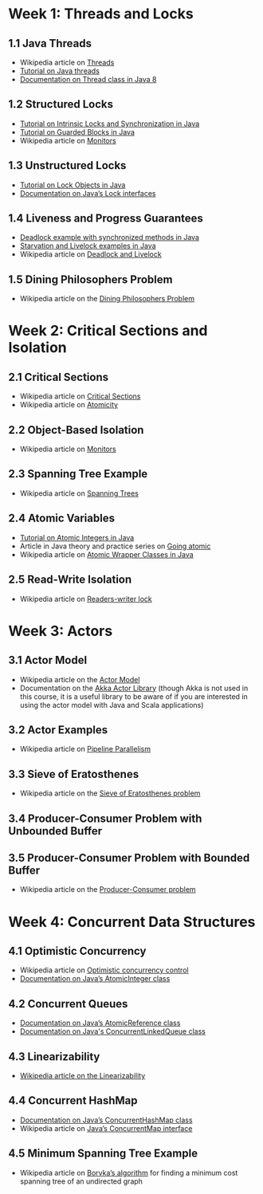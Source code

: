 # Week 1: Threads and Locks
## 1.1 Java Threads
* Wikipedia article on [Threads](https://en.wikipedia.org/wiki/Thread_(computing))
* [Tutorial on Java threads](https://docs.oracle.com/javase/tutorial/essential/concurrency/runthread.html)
* [Documentation on Thread class in Java 8](https://docs.oracle.com/javase/8/docs/api/java/lang/Thread.html)

## 1.2 Structured Locks
* [Tutorial on Intrinsic Locks and Synchronization in Java](https://docs.oracle.com/javase/tutorial/essential/concurrency/locksync.html)
* [Tutorial on Guarded Blocks in Java](https://docs.oracle.com/javase/tutorial/essential/concurrency/guardmeth.html)
* Wikipedia article on [Monitors](https://en.wikipedia.org/wiki/Monitor_(synchronization))

## 1.3 Unstructured Locks
* [Tutorial on Lock Objects in Java](https://docs.oracle.com/javase/tutorial/essential/concurrency/newlocks.html)
* [Documentation on Java’s Lock interfaces](http://docs.oracle.com/javase/7/docs/api/java/util/concurrent/locks/Lock.html)

## 1.4 Liveness and Progress Guarantees
* [Deadlock example with synchronized methods in Java](https://docs.oracle.com/javase/tutorial/essential/concurrency/deadlock.html)
* [Starvation and Livelock examples in Java](https://docs.oracle.com/javase/tutorial/essential/concurrency/starvelive.html)
* Wikipedia article on [Deadlock and Livelock](https://en.wikipedia.org/wiki/Deadlock)

## 1.5 Dining Philosophers Problem
* Wikipedia article on the [Dining Philosophers Problem](https://en.wikipedia.org/wiki/Dining_philosophers_problemW)

# Week 2: Critical Sections and Isolation
## 2.1 Critical Sections
* Wikipedia article on [Critical Sections](https://en.wikipedia.org/wiki/Critical_section)
* Wikipedia article on [Atomicity](https://en.wikipedia.org/wiki/Atomicity_(database_systems))

## 2.2 Object-Based Isolation
* Wikipedia article on [Monitors](https://en.wikipedia.org/wiki/Monitor_(synchronization))

## 2.3 Spanning Tree Example
* Wikipedia article on [Spanning Trees](https://en.wikipedia.org/wiki/Spanning_tree)

## 2.4 Atomic Variables
* [Tutorial on Atomic Integers in Java](https://docs.oracle.com/javase/tutorial/essential/concurrency/atomicvars.html)
* Article in Java theory and practice series on [Going atomic](https://www.ibm.com/developerworks/library/j-jtp11234/)
* Wikipedia article on [Atomic Wrapper Classes in Java](https://en.wikipedia.org/wiki/Primitive_wrapper_class#Atomic_wrapper_classes)

## 2.5 Read-Write Isolation
* Wikipedia article on [Readers-writer lock](https://en.wikipedia.org/wiki/Readers%E2%80%93writer_lock)

# Week 3: Actors
## 3.1 Actor Model
* Wikipedia article on the [Actor Model](https://en.wikipedia.org/wiki/Actor_model)
* Documentation on the [Akka Actor Library](http://doc.akka.io/docs/akka/2.5.3/java/guide/index.html) (though Akka is not used in this course, it is a useful library to be aware of if you are interested in using the actor model with Java and Scala applications)

## 3.2 Actor Examples
* Wikipedia article on [Pipeline Parallelism](https://en.wikipedia.org/wiki/Pipeline_(computing))

## 3.3 Sieve of Eratosthenes
* Wikipedia article on the [Sieve of Eratosthenes problem](https://en.wikipedia.org/wiki/Sieve_of_Eratosthenes)

## 3.4 Producer-Consumer Problem with Unbounded Buffer

## 3.5 Producer-Consumer Problem with Bounded Buffer
* Wikipedia article on the [Producer-Consumer problem](https://en.wikipedia.org/wiki/Producer%E2%80%93consumer_problem)

# Week 4: Concurrent Data Structures
## 4.1 Optimistic Concurrency
* Wikipedia article on [Optimistic concurrency control](https://en.wikipedia.org/wiki/Optimistic_concurrency_control)
* [Documentation on Java’s AtomicInteger class](https://docs.oracle.com/javase/7/docs/api/java/util/concurrent/atomic/AtomicInteger.html)

## 4.2 Concurrent Queues
* [Documentation on Java’s AtomicReference class](https://docs.oracle.com/javase/7/docs/api/java/util/concurrent/atomic/AtomicReference.html)
* [Documentation on Java's ConcurrentLinkedQueue class](https://docs.oracle.com/javase/7/docs/api/java/util/concurrent/ConcurrentLinkedQueue.html)

## 4.3 Linearizability
* [Wikipedia article on the Linearizability](https://en.wikipedia.org/wiki/Linearizability)

## 4.4 Concurrent HashMap
* [Documentation on Java’s ConcurrentHashMap class](https://docs.oracle.com/javase/7/docs/api/java/util/concurrent/ConcurrentHashMap.html)
* Wikipedia article on [Java’s ConcurrentMap interface](https://en.wikipedia.org/wiki/Java_ConcurrentMap)

## 4.5 Minimum Spanning Tree Example
* Wikipedia article on [Borvka’s algorithm](https://en.wikipedia.org/wiki/Bor%C5%AFvka%27s_algorithm) for finding a minimum cost spanning tree of an undirected graph
